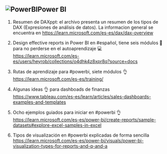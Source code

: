 ## ![PowerBI](https://user-images.githubusercontent.com/82233779/204108116-2a27c514-e70b-4993-b58c-a22a2d4d40a1.PNG)Power BI

1. Resumen de DAXppt: el archivo presenta un resumen de los tipos de DAX (Expresiones de análisis de datos). La informacion general se encuentra en https://learn.microsoft.com/es-es/dax/dax-overview 

2. Design effective reports in Power BI en #español, tiene seis módulos 👣 para no perderse en el autoaprendizaje 💻
https://learn.microsoft.com/es-es/users/heyrob/collections/o4dhk4z8xpr8q?source=docs

3. Rutas de aprendizaje para #powerbi, siete módulos 👌 https://learn.microsoft.com/es-es/training/ 

4. Algunas ideas 👌 para dashboads de finanzas  https://www.tableau.com/es-es/learn/articles/sales-dashboards-examples-and-templates

5. Ocho ejemplos guiados para iniciar en #powerbi 👌 https://learn.microsoft.com/es-es/power-bi/create-reports/sample-datasets#explore-excel-samples-in-excel 

6. Tipos de visualización en #powerbi explicadas de forma sencilla https://learn.microsoft.com/es-es/power-bi/visuals/power-bi-visualization-types-for-reports-and-q-and-a 
